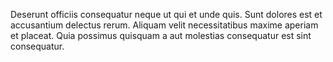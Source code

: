 Deserunt officiis consequatur neque ut qui et unde quis.
Sunt dolores est et accusantium delectus rerum.
Aliquam velit necessitatibus maxime aperiam et placeat.
Quia possimus quisquam a aut molestias consequatur est sint consequatur.